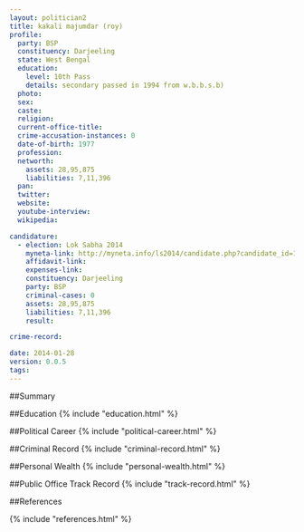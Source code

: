 ```yaml
---
layout: politician2
title: kakali majumdar (roy)
profile: 
  party: BSP
  constituency: Darjeeling
  state: West Bengal
  education: 
    level: 10th Pass
    details: secondary passed in 1994 from w.b.b.s.b)
  photo: 
  sex: 
  caste: 
  religion: 
  current-office-title: 
  crime-accusation-instances: 0
  date-of-birth: 1977
  profession: 
  networth: 
    assets: 28,95,875
    liabilities: 7,11,396
  pan: 
  twitter: 
  website: 
  youtube-interview: 
  wikipedia: 

candidature: 
  - election: Lok Sabha 2014
    myneta-link: http://myneta.info/ls2014/candidate.php?candidate_id=1790
    affidavit-link: 
    expenses-link: 
    constituency: Darjeeling 
    party: BSP
    criminal-cases: 0
    assets: 28,95,875
    liabilities: 7,11,396
    result:  

crime-record: 

date: 2014-01-28
version: 0.0.5
tags: 
---
```

##Summary


##Education
{% include "education.html" %}


##Political Career
{% include "political-career.html" %}


##Criminal Record
{% include "criminal-record.html" %}


##Personal Wealth
{% include "personal-wealth.html" %}


##Public Office Track Record
{% include "track-record.html" %}


##References


{% include "references.html" %}